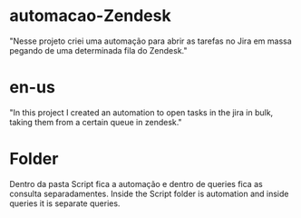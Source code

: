# automacao-Zendesk
"Nesse projeto criei uma automação para abrir as tarefas no Jira em massa pegando de uma determinada fila do Zendesk."

# en-us
"In this project I created an automation to open tasks in the jira in bulk, taking them from a certain queue in zendesk."

# Folder
Dentro da pasta Script fica a automação e dentro de queries fica as consulta separadamentes.
Inside the Script folder is automation and inside queries it is separate queries.
